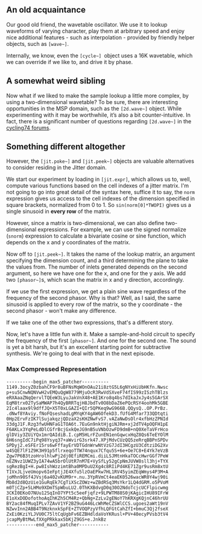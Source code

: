 ## An old acquaintance

Our good old friend, the wavetable oscillator. We use it to lookup waveforms of varying character, play them at arbitrary speed and enjoy nice additional features - such as interpolation - provided by friendly helper objects, such as `[wave~]`.

Internally, we know, even the `[cycle~] `object uses a 16K wavetable, which we can override if we like to, and drive it by phase.


## A somewhat weird sibling

Now what if we liked to make the sample lookup a little more complex, by using a two-dimensional wavetable? To be sure, there are interesting opportunities in the MSP domain, such as the `[2d.wave~]` object. While experimenting with it may be worthwhile, it’s also a bit counter-intuitive. In fact, there is a significant number of questions regarding `[2d.wave~]` in the [cycling74 forums](https://cycling74.com/search/page/1/2d.wave).


## Something different altogether

However, the `[jit.poke~]` and `[jit.peek~]` objects are valuable alternatives to consider residing in the Jitter domain.

We start our experiment by loading in `[jit.expr]`, which allows us to, well, compute various functions based on the cell indexes of a jitter matrix. I'm not going to go into great detail of the syntax here, suffice it to say, the `norm` expression gives us access to the cell indexes of the dimension specified in square brackets, normalized from 0 to 1. So `sin(norm[0]*TWOPI)` gives us a single sinusoid in **every row** of the matrix.

However, since a matrix is two-dimensional, we can also define two-dimensional expressions. For example, we can use the signed normalize (`snorm`) expression to calculate a bivariate cosine or sine function, which depends on the x and y coordinates of the matrix.

Now off to `[jit.peek~]`. It takes the name of the lookup matrix, an argument specifying the dimension count, and a third determining the plane to take the values from. The number of inlets generated depends on the second argument, so here we have one for the x, and one for the y axis. We add two `[phasor~]`s, which scan the matrix in x and y direction, accordingly.

If we use the first expression, we get a plain sine wave regardless of the frequency of the second phasor. Why is that? Well, as I said, the same sinusoid is applied to every row of the matrix, so the y coordinate - the second phasor - won't make any difference.

If we take one of the other two expressions, that's a different story.

Now, let's have a little fun with it. Make a sample-and-hold circuit to specify the frequency of the first `[phasor~]`. And one for the second one. The sound is yet a bit harsh, but it's an excellent starting point for subtractive synthesis. We're going to deal with that in the next episode.

### Max Compressed Representation

```
----------begin_max5_patcher----------
1149.3ocyZ0zbahCF9r8uBFNsMqWOnOAu21i8ztG5L6gNYxHiUbHKfn.Nwsc
p+su5CnwNQNVwH2vEMQuQgW8779MjuOcR3RwVdSXveF74fIS99zISzhTBlzs
eRXAaaZNqQervlTQEeW3LyuJakVnX48+AE1Kro8q4bs7dIkaJxJy4s5GArSX
EqM8trx02TySaMWAP7h4QyBRRTqjH8JbdTv0O8bDaZ6ePQcRSY4oohMk5GBE
2Ic4laax9l9dffJQ+X5T0xLGAZI+QIr5QPKeq9wG966B.QQysQ..OP.PrBz.
.dNwf8YAviy.fNoFQseshadLgMYqKY4gAW6OfekD3.fUfG4Mfar733QDtqti
0Hp2ErvFzIK7lSujakqzjQDzaX2sKHZNwFvS7.vAZaNwDsOlr4xfbHzZPNId
33dgJ1F.Rzg3fwUHNFaG1TOA6t.7EuGn9nktHjgiNJRm+xj2dTV4pOQFH1pE
F6AKLx3YqPeLdDlCGfrBcjGxkQeJG9nB5uVNbOzwFD9dmB+nQ0XeTaVFrHco
glDViy3ZUiYQx1mrQAIdiB.I.cpM5HLrFZunEN1enGqwcxHqZ8Qs6TeEYOlM
6H6sngIdC7iPq98Ysyq37+aWvirG3srk47.XPjMdvCUzQQ5zeRrqBBPnSPDv
SPDyj2.eSFEr15rs6wFffayErVDTGdnWrwNtVzG7JdI3HCgzU3CdtziDG2Xv
w4SQE7lF1Z9K3H91p5flrxeqoTTW74nqux7Cfqu5S+6e+Oe7C8+E4Yk7eVzB
Zgw7P6B3tzoHrolhlwPj2dj0EfiREMCmi.diiLSJMtnHkaTOCcHwrGGf7PeW
nEZNvz1UWZ3yIA74wA5brOlUtR7nM7E+VySfLy52gCpNmJUVW8sll3hj+TYX
sgRezBgI+H.pw8IshWzzimtBha0MPDuU2Xg4c8RIiPd4KE71Zgr9usRm8xtU
T1VxJLjveUmopv6IeFptjJE4Xfu5lzOaEPkw7HL1RV45yimZEqWmys4P3M+A
joMhn90Sf4JVsj6a402vKUM9r+.nu.3YpRVmCt4eaEK0526wacWR0Y4wj90i
Mb8d2d8QzUie1GuRqEk7CgTiXScZOWz+wZBdRSq3MsYkr1LQ4dGRM.o5PVoM
m0TjCZp+5LHMo9XDmTSpWbuLU2.0ThKXBdvgD0q30O2NdoTcjcUCFlpicwmg
3CKI0EKoO7NUu12SqInO7YPt5c5eeFjqfz+9LPWTM88S0jKAgicIHU89IFrW
E1oXxDODofothoAqIhKZh5CM4Rz+QbNg+ZzLv2gENoY7hKRXgKQjnC46hrUU
BY2ac84fMuqIPLv7ZAvV1YF2BZ9uG446LcWhMeCZSWlCCS.ugoes2aWt19nV
NZwvInn2ABB4T9NzknxkSpFE+ZTVOQPzyVfhLQFGtCahZfI+bmuC3Qj2fseX
ZxEi0KziYLJVU0C75ltCqUgbFv6EZBHdldaVoYKRusl+PV+40ecyPVsb3tV4
jcapMyBtMwLfXXgPRkkax5bKjZ9GS+e.JnkBz
-----------end_max5_patcher-----------
```